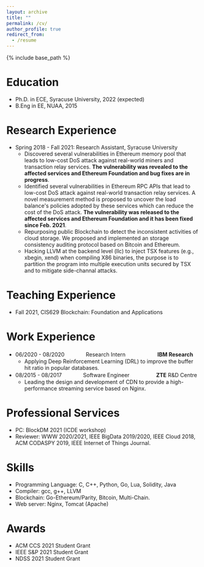 ```yaml
---
layout: archive
title: ""
permalink: /cv/
author_profile: true
redirect_from:
  - /resume
---
```


{% include base_path %}

Education
======
* Ph.D. in ECE, Syracuse University, 2022 (expected)
* B.Eng in EE, NUAA, 2015

Research Experience
======
* Spring 2018 - Fall 2021: Research Assistant, Syracuse University
  * Discovered several vulnerabilities in Ethereum memory pool that leads to low-cost DoS attack against real-world miners and transaction relay services. **The vulnerability was revealed to the affected services and Ethereum Foundation and bug fixes are in progress**.
  * Identified several vulnerabilities in Ethereum RPC APIs that lead to low-cost DoS attack against real-world transaction relay services. A novel measurement method is proposed to uncover the load balance's policies adopted by these services which can reduce the cost of the DoS attack. **The vulnerability was released to the affected services and Ethereum Foundation and it has been fixed since Feb. 2021**.
  * Repurposing public Blockchain to detect the inconsistent activities of cloud storage. We proposed and implemented an storage consistency auditing protocol based on Bitcoin and Ethereum.
  * Hacking LLVM at the backend level (llc) to inject TSX features (e.g., xbegin, xend) when compiling X86 binaries, the purpose is to partition the program into multiple execution units secured by TSX and to mitigate side-channal attacks.

Teaching Experience
=====
* Fall 2021, CIS629 Blockchain: Foundation and Applications

Work Experience
======
* 06/2020 - 08/2020　　　　Research Intern　　　　　　**IBM Research**
  * Applying Deep Reinforcement Learning (DRL) to improve the buffer hit ratio in popular databases. 
* 08/2015 - 08/2017　　　　Software Engineer　　　　　**ZTE** R&D Centre
  * Leading the design and development of CDN to provide a high-performance streaming service based on Nginx.

Professional Services
======
* PC: BlockDM 2021 (ICDE workshop)
* Reviewer: WWW 2020/2021, IEEE BigData 2019/2020, IEEE Cloud 2018, ACM CODASPY 2019, IEEE Internet of Things Journal.
  
Skills
======
* Programming Language: C, C++, Python, Go, Lua, Solidity, Java
* Compiler: gcc, g++, LLVM
* Blockchain: Go-Ethereum/Parity, Bitcoin, Multi-Chain.
* Web server: Nginx, Tomcat (Apache)

Awards
===
* ACM CCS 2021 Student Grant
* IEEE S&P 2021 Student Grant
* NDSS 2021 Student Grant
